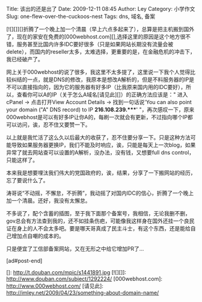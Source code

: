 Title: 该出的还是出了
Date: 2009-12-11 08:45
Author: Ley
Category: 小学作文
Slug: one-flew-over-the-cuckoos-nest
Tags: dns, 域名, 备案

[![][]][]折腾了一个晚上加一个清晨（早上六点多起来了），总算是把主机搬到国外了，现在的家安在免费的[000webhost.com][],选择这里的原因是这个地方很不错，服务甚至比国内许多IDC要好很多（只是如果网站长期没有流量会被delete），而国内的reseller太多，太难选择，更重要的是，在金融危机的冲击下，我已经破产了。

网上关于000webhost的说了很多，我这里不太多提了，这里说一下我个人觉得比较纠结的一点，就是DNS的修改，我原本是想改A解析的，但是不料服务器的IP是不可以直接指向的，因为它的服务器有好多IP（比我原来国内用的IDC要好），所以，查看你可以A的IP（关于怎么A域名[请见此][]）的正确方法应该是："
进入cPanel -\> 点击打开View Account Details -\> 找到一句话说'You can
also point your domain ("A" DNS record) to IP **216.108.239.\*\*\***'
"，再次感叹一下，原来000webhost是可以有好多IP让你A的，每刷一次就会有更新，不过指向哪个IP都可以访问，诶，忍不住又要赞一下。

以上就是我忙活了这么久以后最大的收获了，忍不住要分享一下。只是这种方法可能导致如果服务器更换IP，我们不能及时响应，诶，只能是每天上一次blog，如果异常了就去网站查可以设置的A解析，没办法，没有钱，又想要full
dns control，只能这样了。

本来我是想要埋汰我们伟大的党国政府的，诶，结果，分享了一下搬网站的经历，忘了要说什么了。

涛哥说“不动摇，不懈怠，不折腾”，我动摇了对国内IDC的信心，折腾了一个晚上加一个清晨。还好，我没有太懈怠。

不多说了，配个含蓄的插图，至于我下面那个备案号，我相信，无论我删不删，gov总会有方法查到我的，还不如挂条伤疤，可能像我这样身在国外还挂一个良民证在身上的人不会太多吧。要是哪天哥真成了民主斗士，有这个东西，还是能给自己增加点自嘲的成本的。

只是便宜了工信部备案网站，又在无形之中给它增加PR了...<!--more-->

[ad\#post-end]

  []: http://t.douban.com/mpic/s1441891.jpg
  [![][]]: http://www.douban.com/subject/1292224/
  [000webhost.com]: http://www.000webhost.com/
  [请见此]: http://imley.net/2009/04/23/something-about-domain-name/
